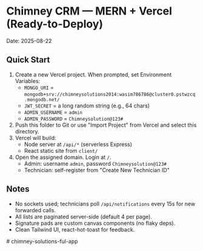 # Chimney CRM — MERN + Vercel (Ready-to-Deploy)
Date: 2025-08-22

## Quick Start
1. Create a new Vercel project. When prompted, set Environment Variables:
   - `MONGO_URI` = `mongodb+srv://chimneysolutions2014:wasim786786@cluster0.pstwzcq.mongodb.net/`
   - `JWT_SECRET` = a long random string (e.g., 64 chars)
   - `ADMIN_USERNAME` = `admin`
   - `ADMIN_PASSWORD` = `Chimneysolution@123#`
2. Push this folder to Git or use "Import Project" from Vercel and select this directory.
3. Vercel will build:
   - Node server at `/api/*` (serverless Express)
   - React static site from `client/`
4. Open the assigned domain. Login at `/`.
   - Admin: username `admin`, password `Chimneysolution@123#`
   - Technician: self-register from "Create New Technician ID"

## Notes
- No sockets used; technicians poll `/api/notifications` every 15s for new forwarded calls.
- All lists are paginated server-side (default 4 per page).
- Signature pads are custom canvas components (no flaky deps).
- Clean Tailwind UI, react-hot-toast for feedback.

#   c h i m n e y - s o l u t i o n s - f u l - a p p  
 